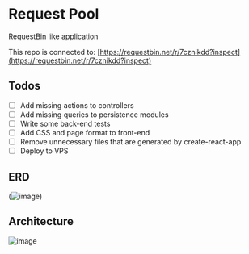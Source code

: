 # Request Pool

RequestBin like application

This repo is connected to:
[https://requestbin.net/r/7cznikdd?inspect](https://requestbin.net/r/7cznikdd?inspect) 

## Todos
- [ ]  Add missing actions to controllers
- [ ]  Add missing queries to persistence modules
- [ ]  Write some back-end tests
- [ ]  Add CSS and page format to front-end
- [ ]  Remove unnecessary files that are generated by create-react-app
- [ ]  Deploy to VPS

## ERD

(![image](https://user-images.githubusercontent.com/14999320/152019964-28a79517-bcc6-488c-9a61-aecd6f9a13c0.png))

## Architecture

![image](https://user-images.githubusercontent.com/14999320/152020009-2ff5b893-9364-4950-b6bb-971d2ec666a1.png)
